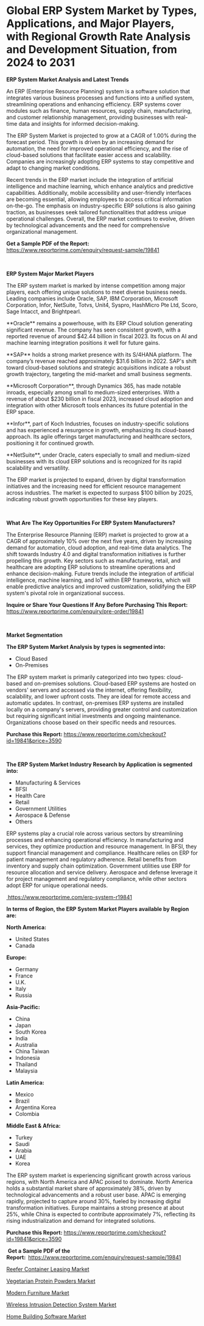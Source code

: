 <p><h1>Global ERP System Market by Types, Applications, and Major Players, with Regional Growth Rate Analysis and Development Situation, from 2024 to 2031</h1></p><p><strong>ERP System Market Analysis and Latest Trends</strong></p>
<p><p>An ERP (Enterprise Resource Planning) system is a software solution that integrates various business processes and functions into a unified system, streamlining operations and enhancing efficiency. ERP systems cover modules such as finance, human resources, supply chain, manufacturing, and customer relationship management, providing businesses with real-time data and insights for informed decision-making.</p><p>The ERP System Market is projected to grow at a CAGR of 1.00% during the forecast period. This growth is driven by an increasing demand for automation, the need for improved operational efficiency, and the rise of cloud-based solutions that facilitate easier access and scalability. Companies are increasingly adopting ERP systems to stay competitive and adapt to changing market conditions.</p><p>Recent trends in the ERP market include the integration of artificial intelligence and machine learning, which enhance analytics and predictive capabilities. Additionally, mobile accessibility and user-friendly interfaces are becoming essential, allowing employees to access critical information on-the-go. The emphasis on industry-specific ERP solutions is also gaining traction, as businesses seek tailored functionalities that address unique operational challenges. Overall, the ERP market continues to evolve, driven by technological advancements and the need for comprehensive organizational management.</p></p>
<p><strong>Get a Sample PDF of the Report:&nbsp;</strong> <a href="https://www.reportprime.com/enquiry/request-sample/19841?utm_campaign=1097&utm_medium=2&utm_source=Github&utm_content=ia&utm_term=02122024&utm_id=erp-system">https://www.reportprime.com/enquiry/request-sample/19841</a></p>
<p>&nbsp;</p>
<p><strong>ERP System Major Market Players</strong></p>
<p><p>The ERP system market is marked by intense competition among major players, each offering unique solutions to meet diverse business needs. Leading companies include Oracle, SAP, IBM Corporation, Microsoft Corporation, Infor, NetSuite, Totvs, Unit4, Syspro, HashMicro Pte Ltd, Scoro, Sage Intacct, and Brightpearl.</p><p>**Oracle** remains a powerhouse, with its ERP Cloud solution generating significant revenue. The company has seen consistent growth, with a reported revenue of around $42.44 billion in fiscal 2023. Its focus on AI and machine learning integration positions it well for future gains.</p><p>**SAP** holds a strong market presence with its S/4HANA platform. The company’s revenue reached approximately $31.6 billion in 2022. SAP's shift toward cloud-based solutions and strategic acquisitions indicate a robust growth trajectory, targeting the mid-market and small business segments.</p><p>**Microsoft Corporation**, through Dynamics 365, has made notable inroads, especially among small to medium-sized enterprises. With a revenue of about $230 billion in fiscal 2023, increased cloud adoption and integration with other Microsoft tools enhances its future potential in the ERP space.</p><p>**Infor**, part of Koch Industries, focuses on industry-specific solutions and has experienced a resurgence in growth, emphasizing its cloud-based approach. Its agile offerings target manufacturing and healthcare sectors, positioning it for continued growth.</p><p>**NetSuite**, under Oracle, caters especially to small and medium-sized businesses with its cloud ERP solutions and is recognized for its rapid scalability and versatility.</p><p>The ERP market is projected to expand, driven by digital transformation initiatives and the increasing need for efficient resource management across industries. The market is expected to surpass $100 billion by 2025, indicating robust growth opportunities for these key players.</p></p>
<p>&nbsp;</p>
<p><strong>What Are The Key Opportunities For ERP System Manufacturers?</strong></p>
<p><p>The Enterprise Resource Planning (ERP) market is projected to grow at a CAGR of approximately 10% over the next five years, driven by increasing demand for automation, cloud adoption, and real-time data analytics. The shift towards Industry 4.0 and digital transformation initiatives is further propelling this growth. Key sectors such as manufacturing, retail, and healthcare are adopting ERP solutions to streamline operations and enhance decision-making. Future trends include the integration of artificial intelligence, machine learning, and IoT within ERP frameworks, which will enable predictive analytics and improved customization, solidifying the ERP system's pivotal role in organizational success.</p></p>
<p><strong>Inquire or Share Your Questions If Any Before Purchasing This Report:</strong> <a href="https://www.reportprime.com/enquiry/pre-order/19841?utm_campaign=1097&utm_medium=2&utm_source=Github&utm_content=ia&utm_term=02122024&utm_id=erp-system">https://www.reportprime.com/enquiry/pre-order/19841</a></p>
<p>&nbsp;</p>
<p><strong>Market Segmentation</strong></p>
<p><strong>The ERP System Market Analysis by types is segmented into:</strong></p>
<p><ul><li>Cloud Based</li><li>On-Premises</li></ul></p>
<p><p>The ERP system market is primarily categorized into two types: cloud-based and on-premises solutions. Cloud-based ERP systems are hosted on vendors' servers and accessed via the internet, offering flexibility, scalability, and lower upfront costs. They are ideal for remote access and automatic updates. In contrast, on-premises ERP systems are installed locally on a company's servers, providing greater control and customization but requiring significant initial investments and ongoing maintenance. Organizations choose based on their specific needs and resources.</p></p>
<p><strong>Purchase this Report:&nbsp;</strong><a href="https://www.reportprime.com/checkout?id=19841&price=3590&utm_campaign=1097&utm_medium=2&utm_source=Github&utm_content=ia&utm_term=02122024&utm_id=erp-system">https://www.reportprime.com/checkout?id=19841&price=3590</a></p>
<p>&nbsp;</p>
<p><strong>The ERP System Market Industry Research by Application is segmented into:</strong></p>
<p><ul><li>Manufacturing & Services</li><li>BFSI</li><li>Health Care</li><li>Retail</li><li>Government Utilities</li><li>Aerospace & Defense</li><li>Others</li></ul></p>
<p><p>ERP systems play a crucial role across various sectors by streamlining processes and enhancing operational efficiency. In manufacturing and services, they optimize production and resource management. In BFSI, they support financial management and compliance. Healthcare relies on ERP for patient management and regulatory adherence. Retail benefits from inventory and supply chain optimization. Government utilities use ERP for resource allocation and service delivery. Aerospace and defense leverage it for project management and regulatory compliance, while other sectors adopt ERP for unique operational needs.</p></p>
<p><a href="https://www.reportprime.com/erp-system-r19841?utm_campaign=1097&utm_medium=2&utm_source=Github&utm_content=ia&utm_term=02122024&utm_id=erp-system">&nbsp;https://www.reportprime.com/erp-system-r19841</a></p>
<p><strong>In terms of Region, the ERP System Market Players available by Region are:</strong></p>
<p>
    <p> <strong> North America: </strong>
        <ul>
            <li>United States</li>
            <li>Canada</li>
        </ul>
        </p> 
    <p> <strong> Europe: </strong>
        <ul>
            <li>Germany</li>
            <li>France</li>
            <li>U.K.</li>
            <li>Italy</li>
            <li>Russia</li>
        </ul>
        </p> 
    <p> <strong> Asia-Pacific: </strong>
        <ul>
            <li>China</li>
            <li>Japan</li>
            <li>South Korea</li>
            <li>India</li>
            <li>Australia</li>
            <li>China Taiwan</li>
            <li>Indonesia</li>
            <li>Thailand</li>
            <li>Malaysia</li>
        </ul>
        </p> 
    <p> <strong> Latin America: </strong>
        <ul>
            <li>Mexico</li>
            <li>Brazil</li>
            <li>Argentina Korea</li>
            <li>Colombia</li>
        </ul>
        </p> 
    <p> <strong> Middle East & Africa: </strong>
        <ul>
            <li>Turkey</li>
            <li>Saudi</li>
            <li>Arabia</li>
            <li>UAE</li>
            <li>Korea</li>
        </ul>
    </p>
    </p>
<p><p>The ERP system market is experiencing significant growth across various regions, with North America and APAC poised to dominate. North America holds a substantial market share of approximately 38%, driven by technological advancements and a robust user base. APAC is emerging rapidly, projected to capture around 30%, fueled by increasing digital transformation initiatives. Europe maintains a strong presence at about 25%, while China is expected to contribute approximately 7%, reflecting its rising industrialization and demand for integrated solutions.</p></p>
<p><strong>Purchase this Report: </strong><a href="https://www.reportprime.com/checkout?id=19841&price=3590&utm_campaign=1097&utm_medium=2&utm_source=Github&utm_content=ia&utm_term=02122024&utm_id=erp-system">https://www.reportprime.com/checkout?id=19841&price=3590</a></p>
<p>&nbsp;<strong>Get a Sample PDF of the Report:&nbsp;&nbsp;</strong><a href="https://www.reportprime.com/enquiry/request-sample/19841?utm_campaign=1097&utm_medium=2&utm_source=Github&utm_content=ia&utm_term=02122024&utm_id=erp-system">https://www.reportprime.com/enquiry/request-sample/19841</a></p>
<p><strong></strong></p>
<p><p><a href="https://www.linkedin.com/pulse/projected-growth-reefer-container-leasing-market-2024-2031-119-fkbif?utm_campaign=1097&utm_medium=2&utm_source=Github&utm_content=ia&utm_term=02122024&utm_id=erp-system">Reefer Container Leasing Market</a></p><p><a href="https://www.linkedin.com/pulse/vegetarian-protein-powders-market-overview-components-application-zybpe?utm_campaign=1097&utm_medium=2&utm_source=Github&utm_content=ia&utm_term=02122024&utm_id=erp-system">Vegetarian Protein Powders Market</a></p><p><a href="https://issuu.com/reportprime-2/docs/modern-furniture-market-size-2030.pptx?utm_campaign=1097&utm_medium=2&utm_source=Github&utm_content=ia&utm_term=02122024&utm_id=erp-system">Modern Furniture Market</a></p><p><a href="https://github.com/darenph8er/Market-Research-Report-List-1/blob/main/wireless-intrusion-detection-system-market.md?utm_campaign=1097&utm_medium=2&utm_source=Github&utm_content=ia&utm_term=02122024&utm_id=erp-system">Wireless Intrusion Detection System Market</a></p><p><a href="https://github.com/yoshih12/Market-Research-Report-List-4/blob/main/home-building-software-market.md?utm_campaign=1097&utm_medium=2&utm_source=Github&utm_content=ia&utm_term=02122024&utm_id=erp-system">Home Building Software Market</a></p></p>